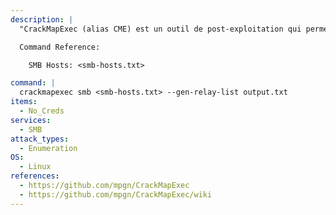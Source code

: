 ```yaml
---
description: |
  "CrackMapExec (alias CME) est un outil de post-exploitation qui permet d'automatiser l'évaluation de la sécurité des grands réseaux Active Directory." - https://github.com/mpgn/CrackMapExec/wiki. La commande suivante énumère une liste d'hôtes SMB dont la signature n'est pas appliquée, ce qui vous permet de leur transmettre des informations d'identification à l'aide de ntlmrelayx.py.

  Command Reference:

  	SMB Hosts: <smb-hosts.txt>

command: |
  crackmapexec smb <smb-hosts.txt> --gen-relay-list output.txt
items:
  - No_Creds
services:
  - SMB
attack_types:
  - Enumeration
OS:
  - Linux
references:
  - https://github.com/mpgn/CrackMapExec
  - https://github.com/mpgn/CrackMapExec/wiki
---
```

